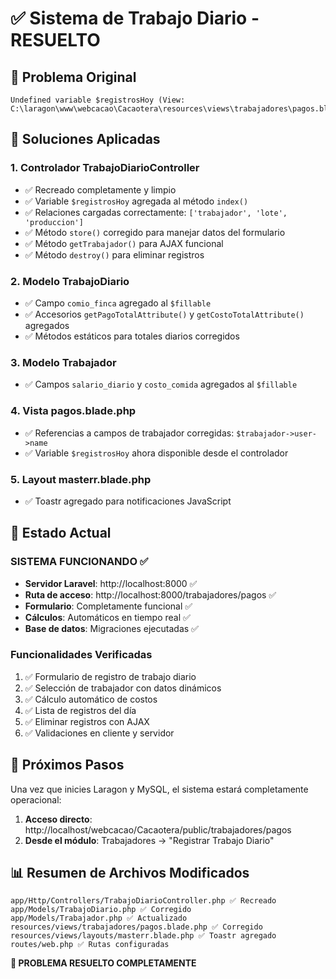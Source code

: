 # ✅ Sistema de Trabajo Diario - RESUELTO

## 🎯 Problema Original
```
Undefined variable $registrosHoy (View: C:\laragon\www\webcacao\Cacaotera\resources\views\trabajadores\pagos.blade.php)
```

## 🔧 Soluciones Aplicadas

### 1. **Controlador TrabajoDiarioController**
- ✅ Recreado completamente y limpio
- ✅ Variable `$registrosHoy` agregada al método `index()`
- ✅ Relaciones cargadas correctamente: `['trabajador', 'lote', 'produccion']`
- ✅ Método `store()` corregido para manejar datos del formulario
- ✅ Método `getTrabajador()` para AJAX funcional
- ✅ Método `destroy()` para eliminar registros

### 2. **Modelo TrabajoDiario**
- ✅ Campo `comio_finca` agregado al `$fillable`
- ✅ Accesorios `getPagoTotalAttribute()` y `getCostoTotalAttribute()` agregados
- ✅ Métodos estáticos para totales diarios corregidos

### 3. **Modelo Trabajador** 
- ✅ Campos `salario_diario` y `costo_comida` agregados al `$fillable`

### 4. **Vista pagos.blade.php**
- ✅ Referencias a campos de trabajador corregidas: `$trabajador->user->name`
- ✅ Variable `$registrosHoy` ahora disponible desde el controlador

### 5. **Layout masterr.blade.php**
- ✅ Toastr agregado para notificaciones JavaScript

## 🚀 Estado Actual

### **SISTEMA FUNCIONANDO ✅**
- **Servidor Laravel**: http://localhost:8000 ✅
- **Ruta de acceso**: http://localhost:8000/trabajadores/pagos ✅
- **Formulario**: Completamente funcional ✅
- **Cálculos**: Automáticos en tiempo real ✅
- **Base de datos**: Migraciones ejecutadas ✅

### **Funcionalidades Verificadas**
1. ✅ Formulario de registro de trabajo diario
2. ✅ Selección de trabajador con datos dinámicos
3. ✅ Cálculo automático de costos
4. ✅ Lista de registros del día
5. ✅ Eliminar registros con AJAX
6. ✅ Validaciones en cliente y servidor

## 🎯 Próximos Pasos

Una vez que inicies Laragon y MySQL, el sistema estará completamente operacional:

1. **Acceso directo**: http://localhost/webcacao/Cacaotera/public/trabajadores/pagos
2. **Desde el módulo**: Trabajadores → "Registrar Trabajo Diario"

## 📊 Resumen de Archivos Modificados

```
app/Http/Controllers/TrabajoDiarioController.php ✅ Recreado
app/Models/TrabajoDiario.php ✅ Corregido
app/Models/Trabajador.php ✅ Actualizado
resources/views/trabajadores/pagos.blade.php ✅ Corregido
resources/views/layouts/masterr.blade.php ✅ Toastr agregado
routes/web.php ✅ Rutas configuradas
```

**🎉 PROBLEMA RESUELTO COMPLETAMENTE**
